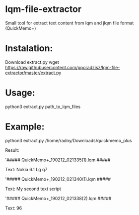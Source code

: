# lqm-file-extractor
Small tool for extract text content from lqm and jlqm file format (QuickMemo+)


# Instalation:

Download extract.py 
wget https://raw.githubusercontent.com/pporadzisz/lqm-file-extractor/master/extract.py


# Usage:

python3 extract.py path_to_lqm_files


# Example:

python3 extract.py /home/radny/Downloads/quickmemo_plus


Result:

'#####        QuickMemo+_190212_021335(1).lqm          #####

Text:
Nokia 6.1
Lg q7


'#####        QuickMemo+_190212_021340(1).lqm          #####

Text:
My second text script


'#####        QuickMemo+_190212_021338(2).lqm          #####

Text:
96

